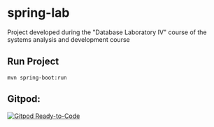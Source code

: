# spring-lab
Project developed during the "Database Laboratory IV" course of the systems analysis and development course

## Run Project
```
mvn spring-boot:run
```

## Gitpod:
[![Gitpod Ready-to-Code](https://img.shields.io/badge/Gitpod-Ready--to--Code-blue?logo=gitpod)](https://gitpod.io/#https://github.com/DhBarboza/spring-lab) 
